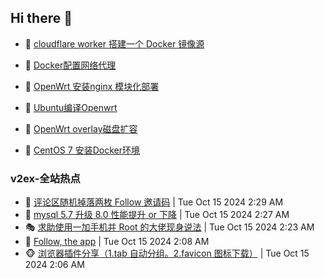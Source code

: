 ## Hi there 👋

<!--
**dkyg666/dkyg666** is a ✨ _special_ ✨ repository because its `README.md` (this file) appears on your GitHub profile.

Here are some ideas to get you started:

- 🔭 I’m currently working on ...
- 🌱 I’m currently learning ...
- 👯 I’m looking to collaborate on ...
- 🤔 I’m looking for help with ...
- 💬 Ask me about ...
- 📫 How to reach me: ...
- 😄 Pronouns: ...
- ⚡ Fun fact: ...
-->

<!-- BLOG-POST-LIST:START -->
- 🦩 [cloudflare worker 搭建一个 Docker 镜像源](http://blog.1996099.xyz/archives/cloudflare-worker-da-jian-yi-ge-docker-jing-xiang-zhan) 

- 🚦 [Docker配置网络代理](http://blog.1996099.xyz/archives/dockerpei-zhi-wang-luo-dai-li) 

- 🫶 [OpenWrt 安装nginx 模块化部署](http://blog.1996099.xyz/archives/openwrt-an-zhuang-nginx-mo-kuai-hua-bu-shu) 

- 🦄 [Ubuntu编译Openwrt](http://blog.1996099.xyz/archives/ubuntuzi-bian-yi-openwrt) 

- 🐻 [OpenWrt overlay磁盘扩容](http://blog.1996099.xyz/archives/openwrt-overlay) 

- 🤖 [CentOS 7 安装Docker环境](http://blog.1996099.xyz/archives/centos-docker) 
<!-- BLOG-POST-LIST:END -->

### v2ex-全站热点
<!-- v2ex:START -->
- 🥸 [评论区随机掉落两枚 Follow 邀请码](https://www.v2ex.com/t/1080352#reply30) | Tue Oct 15 2024 2:29 AM
- 🤗 [mysql 5.7 升级 8.0 性能提升 or 下降](https://www.v2ex.com/t/1080349#reply4) | Tue Oct 15 2024 2:27 AM
- 🎭 [求助使用一加手机并 Root 的大佬现身说法](https://www.v2ex.com/t/1080347#reply3) | Tue Oct 15 2024 2:23 AM
- 🥷 [Follow, the app](https://www.v2ex.com/t/1080339#reply8) | Tue Oct 15 2024 2:08 AM
- 🐵 [浏览器插件分享（1.tab 自动分组。2.favicon 图标下载）](https://www.v2ex.com/t/1080336#reply0) | Tue Oct 15 2024 2:06 AM<!-- v2ex:END -->

